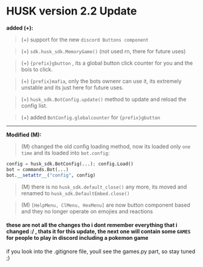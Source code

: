 # HUSK version 2.2 Update

**added (+):**

 > (+) support for the new `discord Buttons component`
 
 > (+) `sdk.husk_sdk.MemoryGame()` (not used rn, there for future uses)
 
 > (+) `{prefix}gbutton` , its a global button click counter for you and the bois to click.
 
 > (+) `{prefix}mafia`, only the bots ownenr can use it, its extremely unstable and its just here for future uses.
 
 > (+) `husk_sdk.BotConfig.update()` method to update and reload the config list.
 
 > (+) added `BotConfig.globalcounter` for `{prefix}gbutton`
 -----------
 **Modified (M):**
 
 > (M) changed the old config loading method, now its loaded only `one time` and its loaded into `bot.config`:
```py
config = husk_sdk.BotConfig(...); config.Load()
bot = commands.Bot(...)
bot.__setattr__("config", config)
```
> (M) there is no `husk_sdk.default_close()` any more, its moved and renamed to `husk_sdk.DefaultEmbed.close()`

> (M) `[HelpMenu, ClMenu, HexMenu]` are now button component based and they no longer operate on emojies and reactions

 
#### these are not all the changes tho i dont remember everything that i changed :/ , thats it for this update, the next one will contain some `GAMES` for people to play in discord including a pokemon game
if you look into the .gitignore file, youll see the games.py part, so stay tuned ;)
